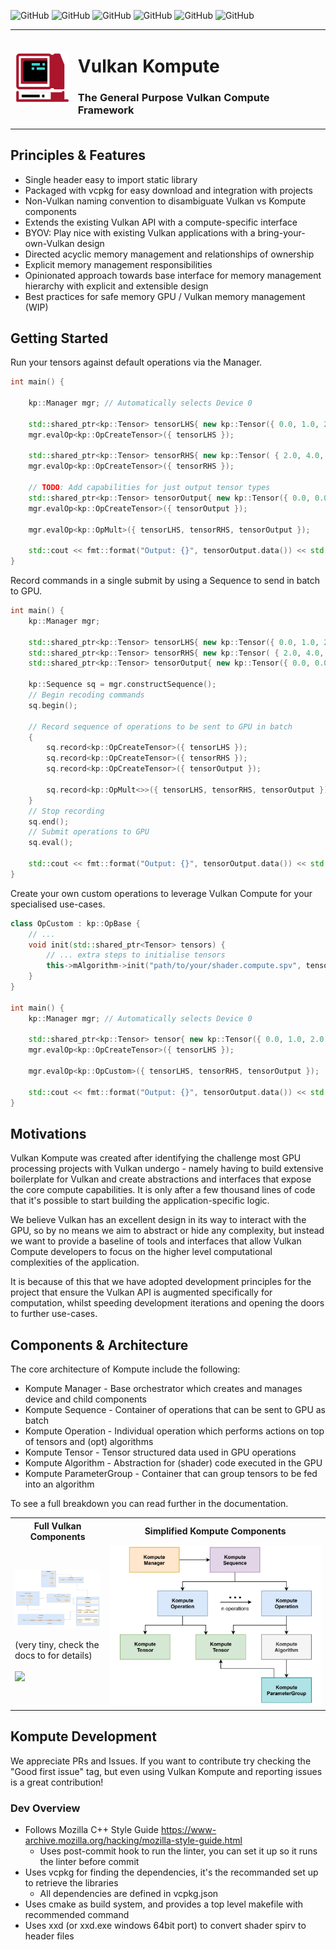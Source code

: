 ![GitHub](https://img.shields.io/badge/Release-ALPHA-yellow.svg)
![GitHub](https://img.shields.io/badge/Version-0.1.0-green.svg)
![GitHub](https://img.shields.io/badge/C++-11—20-purple.svg)
![GitHub](https://img.shields.io/badge/Build-cmake-red.svg)
![GitHub](https://img.shields.io/badge/Python-3.5—3.8-blue.svg)
![GitHub](https://img.shields.io/badge/License-Apache-black.svg)

<table>
<tr>

<td width="20%">
<img src="docs/images/kompute.jpg">
</td>

<td>

<h1>Vulkan Kompute</h1>
<h3>The General Purpose Vulkan Compute Framework</h3>

</td>

</tr>
</table>

## Principles & Features

* Single header easy to import static library
* Packaged with vcpkg for easy download and integration with projects
* Non-Vulkan naming convention to disambiguate Vulkan vs Kompute components
* Extends the existing Vulkan API with a compute-specific interface
* BYOV: Play nice with existing Vulkan applications with a bring-your-own-Vulkan design
* Directed acyclic memory management and relationships of ownership
* Explicit memory management responsibilities
* Opinionated approach towards base interface for memory management hierarchy with explicit and extensible design
* Best practices for safe memory GPU / Vulkan memory management (WIP)

## Getting Started

Run your tensors against default operations via the Manager.

```c++
int main() {

    kp::Manager mgr; // Automatically selects Device 0

    std::shared_ptr<kp::Tensor> tensorLHS{ new kp::Tensor({ 0.0, 1.0, 2.0 }) };
    mgr.evalOp<kp::OpCreateTensor>({ tensorLHS });

    std::shared_ptr<kp::Tensor> tensorRHS{ new kp::Tensor( { 2.0, 4.0, 6.0 }) };
    mgr.evalOp<kp::OpCreateTensor>({ tensorRHS });

    // TODO: Add capabilities for just output tensor types
    std::shared_ptr<kp::Tensor> tensorOutput{ new kp::Tensor({ 0.0, 0.0, 0.0 }) };
    mgr.evalOp<kp::OpCreateTensor>({ tensorOutput });

    mgr.evalOp<kp::OpMult>({ tensorLHS, tensorRHS, tensorOutput });

    std::cout << fmt::format("Output: {}", tensorOutput.data()) << std::endl;
}
```

Record commands in a single submit by using a Sequence to send in batch to GPU.

```c++
int main() {
    kp::Manager mgr;

    std::shared_ptr<kp::Tensor> tensorLHS{ new kp::Tensor({ 0.0, 1.0, 2.0 }) };
    std::shared_ptr<kp::Tensor> tensorRHS{ new kp::Tensor( { 2.0, 4.0, 6.0 }) };
    std::shared_ptr<kp::Tensor> tensorOutput{ new kp::Tensor({ 0.0, 0.0, 0.0 }) };

    kp::Sequence sq = mgr.constructSequence();
    // Begin recoding commands
    sq.begin();

    // Record sequence of operations to be sent to GPU in batch
    {
        sq.record<kp::OpCreateTensor>({ tensorLHS });
        sq.record<kp::OpCreateTensor>({ tensorRHS });
        sq.record<kp::OpCreateTensor>({ tensorOutput });

        sq.record<kp::OpMult<>>({ tensorLHS, tensorRHS, tensorOutput });
    }
    // Stop recording
    sq.end();
    // Submit operations to GPU
    sq.eval();

    std::cout << fmt::format("Output: {}", tensorOutput.data()) << std::endl;
}
```

Create your own custom operations to leverage Vulkan Compute for your specialised use-cases.

```c++
class OpCustom : kp::OpBase {
    // ...
    void init(std::shared_ptr<Tensor> tensors) {
        // ... extra steps to initialise tensors
        this->mAlgorithm->init("path/to/your/shader.compute.spv", tensors);
    }
}

int main() {
    kp::Manager mgr; // Automatically selects Device 0

    std::shared_ptr<kp::Tensor> tensor{ new kp::Tensor({ 0.0, 1.0, 2.0 }) };
    mgr.evalOp<kp::OpCreateTensor>({ tensorLHS });

    mgr.evalOp<kp::OpCustom>({ tensorLHS, tensorRHS, tensorOutput });

    std::cout << fmt::format("Output: {}", tensorOutput.data()) << std::endl;
}
```

## Motivations

Vulkan Kompute was created after identifying the challenge most GPU processing projects with Vulkan undergo - namely having to build extensive boilerplate for Vulkan and create abstractions and interfaces that expose the core compute capabilities. It is only after a few thousand lines of code that it's possible to start building the application-specific logic. 

We believe Vulkan has an excellent design in its way to interact with the GPU, so by no means we aim to abstract or hide any complexity, but instead we want to provide a baseline of tools and interfaces that allow Vulkan Compute developers to focus on the higher level computational complexities of the application.

It is because of this that we have adopted development principles for the project that ensure the Vulkan API is augmented specifically for computation, whilst speeding development iterations and opening the doors to further use-cases.

## Components & Architecture

The core architecture of Kompute include the following:
* Kompute Manager - Base orchestrator which creates and manages device and child components
* Kompute Sequence - Container of operations that can be sent to GPU as batch
* Kompute Operation - Individual operation which performs actions on top of tensors and (opt) algorithms
* Kompute Tensor - Tensor structured data used in GPU operations
* Kompute Algorithm - Abstraction for (shader) code executed in the GPU
* Kompute ParameterGroup - Container that can group tensors to be fed into an algorithm

To see a full breakdown you can read further in the documentation.

<table>
<th>
Full Vulkan Components
</th>
<th>
Simplified Kompute Components
</th>
<tr>
<td width=30%>


<img width="100%" src="docs/images/kompute-vulkan-architecture.jpg">

<br>
<br>
(very tiny, check the docs to for details)
<br>
<br>

<img width="100%" src="https://www.memesmonkey.com/images/memesmonkey/a2/a29e06384bf8981e7ae66d5150383f6e.jpeg">

</td>
<td>
<img width="100%" src="docs/images/kompute-architecture.jpg">
</td>
</tr>
</table>


## Kompute Development

We appreciate PRs and Issues. If you want to contribute try checking the "Good first issue" tag, but even using Vulkan Kompute and reporting issues is a great contribution!

### Dev Overview

* Follows Mozilla C++ Style Guide https://www-archive.mozilla.org/hacking/mozilla-style-guide.html
    + Uses post-commit hook to run the linter, you can set it up so it runs the linter before commit
* Uses vcpkg for finding the dependencies, it's the recommanded set up to retrieve the libraries
    + All dependencies are defined in vcpkg.json 
* Uses cmake as build system, and provides a top level makefile with recommended command
* Uses xxd (or xxd.exe windows 64bit port) to convert shader spirv to header files


